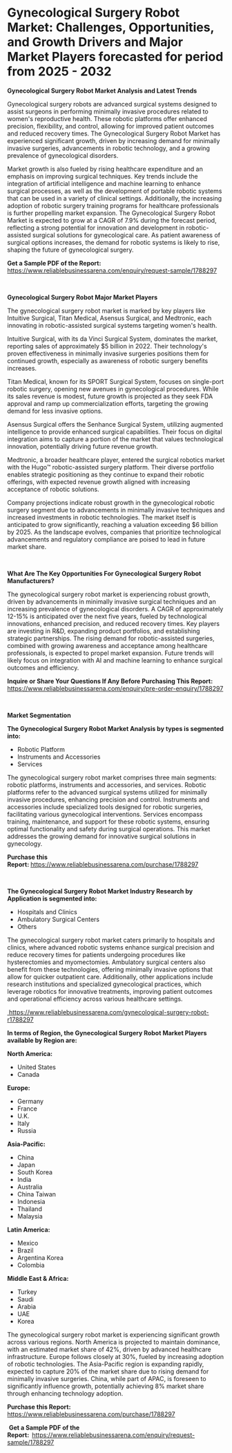 <p><h1>Gynecological Surgery Robot Market: Challenges, Opportunities, and Growth Drivers and Major Market Players forecasted for period from 2025 - 2032</h1></p><p><strong>Gynecological Surgery Robot Market Analysis and Latest Trends</strong></p>
<p><p>Gynecological surgery robots are advanced surgical systems designed to assist surgeons in performing minimally invasive procedures related to women's reproductive health. These robotic platforms offer enhanced precision, flexibility, and control, allowing for improved patient outcomes and reduced recovery times. The Gynecological Surgery Robot Market has experienced significant growth, driven by increasing demand for minimally invasive surgeries, advancements in robotic technology, and a growing prevalence of gynecological disorders.</p><p>Market growth is also fueled by rising healthcare expenditure and an emphasis on improving surgical techniques. Key trends include the integration of artificial intelligence and machine learning to enhance surgical processes, as well as the development of portable robotic systems that can be used in a variety of clinical settings. Additionally, the increasing adoption of robotic surgery training programs for healthcare professionals is further propelling market expansion. The Gynecological Surgery Robot Market is expected to grow at a CAGR of 7.9% during the forecast period, reflecting a strong potential for innovation and development in robotic-assisted surgical solutions for gynecological care. As patient awareness of surgical options increases, the demand for robotic systems is likely to rise, shaping the future of gynecological surgery.</p></p>
<p><strong>Get a Sample PDF of the Report:&nbsp;</strong> <a href="https://www.reliablebusinessarena.com/enquiry/request-sample/1788297?utm_campaign=2748&utm_medium=2&utm_source=Github&utm_content=ia&utm_term=16042025&utm_id=gynecological-surgery-robot">https://www.reliablebusinessarena.com/enquiry/request-sample/1788297</a></p>
<p>&nbsp;</p>
<p><strong>Gynecological Surgery Robot Major Market Players</strong></p>
<p><p>The gynecological surgery robot market is marked by key players like Intuitive Surgical, Titan Medical, Asensus Surgical, and Medtronic, each innovating in robotic-assisted surgical systems targeting women's health. </p><p>Intuitive Surgical, with its da Vinci Surgical System, dominates the market, reporting sales of approximately $5 billion in 2022. Their technology's proven effectiveness in minimally invasive surgeries positions them for continued growth, especially as awareness of robotic surgery benefits increases.</p><p>Titan Medical, known for its SPORT Surgical System, focuses on single-port robotic surgery, opening new avenues in gynecological procedures. While its sales revenue is modest, future growth is projected as they seek FDA approval and ramp up commercialization efforts, targeting the growing demand for less invasive options.</p><p>Asensus Surgical offers the Senhance Surgical System, utilizing augmented intelligence to provide enhanced surgical capabilities. Their focus on digital integration aims to capture a portion of the market that values technological innovation, potentially driving future revenue growth.</p><p>Medtronic, a broader healthcare player, entered the surgical robotics market with the Hugo™ robotic-assisted surgery platform. Their diverse portfolio enables strategic positioning as they continue to expand their robotic offerings, with expected revenue growth aligned with increasing acceptance of robotic solutions.</p><p>Company projections indicate robust growth in the gynecological robotic surgery segment due to advancements in minimally invasive techniques and increased investments in robotic technologies. The market itself is anticipated to grow significantly, reaching a valuation exceeding $6 billion by 2025. As the landscape evolves, companies that prioritize technological advancements and regulatory compliance are poised to lead in future market share.</p></p>
<p>&nbsp;</p>
<p><strong>What Are The Key Opportunities For Gynecological Surgery Robot Manufacturers?</strong></p>
<p><p>The gynecological surgery robot market is experiencing robust growth, driven by advancements in minimally invasive surgical techniques and an increasing prevalence of gynecological disorders. A CAGR of approximately 12-15% is anticipated over the next five years, fueled by technological innovations, enhanced precision, and reduced recovery times. Key players are investing in R&D, expanding product portfolios, and establishing strategic partnerships. The rising demand for robotic-assisted surgeries, combined with growing awareness and acceptance among healthcare professionals, is expected to propel market expansion. Future trends will likely focus on integration with AI and machine learning to enhance surgical outcomes and efficiency.</p></p>
<p><strong>Inquire or Share Your Questions If Any Before Purchasing This Report:</strong> <a href="https://www.reliablebusinessarena.com/enquiry/pre-order-enquiry/1788297?utm_campaign=2748&utm_medium=2&utm_source=Github&utm_content=ia&utm_term=16042025&utm_id=gynecological-surgery-robot">https://www.reliablebusinessarena.com/enquiry/pre-order-enquiry/1788297</a></p>
<p>&nbsp;</p>
<p><strong>Market Segmentation</strong></p>
<p><strong>The Gynecological Surgery Robot Market Analysis by types is segmented into:</strong></p>
<p><ul><li>Robotic Platform</li><li>Instruments and Accessories</li><li>Services</li></ul></p>
<p><p>The gynecological surgery robot market comprises three main segments: robotic platforms, instruments and accessories, and services. Robotic platforms refer to the advanced surgical systems utilized for minimally invasive procedures, enhancing precision and control. Instruments and accessories include specialized tools designed for robotic surgeries, facilitating various gynecological interventions. Services encompass training, maintenance, and support for these robotic systems, ensuring optimal functionality and safety during surgical operations. This market addresses the growing demand for innovative surgical solutions in gynecology.</p></p>
<p><strong>Purchase this Report:&nbsp;</strong><a href="https://www.reliablebusinessarena.com/purchase/1788297?utm_campaign=2748&utm_medium=2&utm_source=Github&utm_content=ia&utm_term=16042025&utm_id=gynecological-surgery-robot">https://www.reliablebusinessarena.com/purchase/1788297</a></p>
<p>&nbsp;</p>
<p><strong>The Gynecological Surgery Robot Market Industry Research by Application is segmented into:</strong></p>
<p><ul><li>Hospitals and Clinics</li><li>Ambulatory Surgical Centers</li><li>Others</li></ul></p>
<p><p>The gynecological surgery robot market caters primarily to hospitals and clinics, where advanced robotic systems enhance surgical precision and reduce recovery times for patients undergoing procedures like hysterectomies and myomectomies. Ambulatory surgical centers also benefit from these technologies, offering minimally invasive options that allow for quicker outpatient care. Additionally, other applications include research institutions and specialized gynecological practices, which leverage robotics for innovative treatments, improving patient outcomes and operational efficiency across various healthcare settings.</p></p>
<p><a href="https://www.reliablebusinessarena.com/gynecological-surgery-robot-r1788297?utm_campaign=2748&utm_medium=2&utm_source=Github&utm_content=ia&utm_term=16042025&utm_id=gynecological-surgery-robot">&nbsp;https://www.reliablebusinessarena.com/gynecological-surgery-robot-r1788297</a></p>
<p><strong>In terms of Region, the Gynecological Surgery Robot Market Players available by Region are:</strong></p>
<p>
    <p> <strong> North America: </strong>
        <ul>
            <li>United States</li>
            <li>Canada</li>
        </ul>
        </p> 
    <p> <strong> Europe: </strong>
        <ul>
            <li>Germany</li>
            <li>France</li>
            <li>U.K.</li>
            <li>Italy</li>
            <li>Russia</li>
        </ul>
        </p> 
    <p> <strong> Asia-Pacific: </strong>
        <ul>
            <li>China</li>
            <li>Japan</li>
            <li>South Korea</li>
            <li>India</li>
            <li>Australia</li>
            <li>China Taiwan</li>
            <li>Indonesia</li>
            <li>Thailand</li>
            <li>Malaysia</li>
        </ul>
        </p> 
    <p> <strong> Latin America: </strong>
        <ul>
            <li>Mexico</li>
            <li>Brazil</li>
            <li>Argentina Korea</li>
            <li>Colombia</li>
        </ul>
        </p> 
    <p> <strong> Middle East & Africa: </strong>
        <ul>
            <li>Turkey</li>
            <li>Saudi</li>
            <li>Arabia</li>
            <li>UAE</li>
            <li>Korea</li>
        </ul>
    </p>
    </p>
<p><p>The gynecological surgery robot market is experiencing significant growth across various regions. North America is projected to maintain dominance, with an estimated market share of 42%, driven by advanced healthcare infrastructure. Europe follows closely at 30%, fueled by increasing adoption of robotic technologies. The Asia-Pacific region is expanding rapidly, expected to capture 20% of the market share due to rising demand for minimally invasive surgeries. China, while part of APAC, is foreseen to significantly influence growth, potentially achieving 8% market share through enhancing technology adoption.</p></p>
<p><strong>Purchase this Report: </strong><a href="https://www.reliablebusinessarena.com/purchase/1788297?utm_campaign=2748&utm_medium=2&utm_source=Github&utm_content=ia&utm_term=16042025&utm_id=gynecological-surgery-robot">https://www.reliablebusinessarena.com/purchase/1788297</a></p>
<p>&nbsp;<strong>Get a Sample PDF of the Report:&nbsp;&nbsp;</strong><a href="https://www.reliablebusinessarena.com/enquiry/request-sample/1788297?utm_campaign=2748&utm_medium=2&utm_source=Github&utm_content=ia&utm_term=16042025&utm_id=gynecological-surgery-robot">https://www.reliablebusinessarena.com/enquiry/request-sample/1788297</a></p>
<p><strong></strong></p>
<p><p></p><p></p><p></p></p>